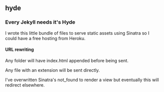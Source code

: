 ## hyde
### Every Jekyll needs it's Hyde

I wrote this little bundle of files to serve static assets using Sinatra
so I could have a free hosting from Heroku.

#### URL rewriting

Any folder will have index.html appended before being sent.

Any file with an extension will be sent directly.

I've overwritten Sinatra's not_found to render a view but eventually
this will redirect elsewhere.